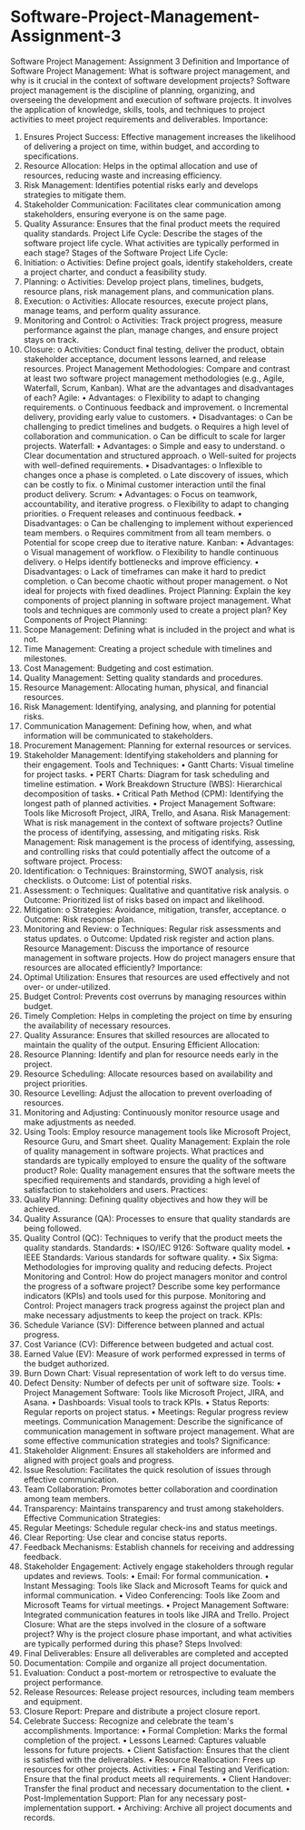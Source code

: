 # Software-Project-Management-Assignment-3

Software Project Management: Assignment 3
Definition and Importance of Software Project Management:
What is software project management, and why is it crucial in the context of software development projects?
Software project management is the discipline of planning, organizing, and overseeing the development and execution of software projects. It involves the application of knowledge, skills, tools, and techniques to project activities to meet project requirements and deliverables.
Importance:
1.	Ensures Project Success: Effective management increases the likelihood of delivering a project on time, within budget, and according to specifications.
2.	Resource Allocation: Helps in the optimal allocation and use of resources, reducing waste and increasing efficiency.
3.	Risk Management: Identifies potential risks early and develops strategies to mitigate them.
4.	Stakeholder Communication: Facilitates clear communication among stakeholders, ensuring everyone is on the same page.
5.	Quality Assurance: Ensures that the final product meets the required quality standards.
Project Life Cycle:
Describe the stages of the software project life cycle. What activities are typically performed in each stage?
Stages of the Software Project Life Cycle:
1.	Initiation:
o	Activities: Define project goals, identify stakeholders, create a project charter, and conduct a feasibility study.
2.	Planning:
o	Activities: Develop project plans, timelines, budgets, resource plans, risk management plans, and communication plans.
3.	Execution:
o	Activities: Allocate resources, execute project plans, manage teams, and perform quality assurance.
4.	Monitoring and Control:
o	Activities: Track project progress, measure performance against the plan, manage changes, and ensure project stays on track.
5.	Closure:
o	Activities: Conduct final testing, deliver the product, obtain stakeholder acceptance, document lessons learned, and release resources.
Project Management Methodologies:
Compare and contrast at least two software project management methodologies (e.g., Agile, Waterfall, Scrum, Kanban). What are the advantages and disadvantages of each?
Agile:
•	Advantages:
o	Flexibility to adapt to changing requirements.
o	Continuous feedback and improvement.
o	Incremental delivery, providing early value to customers.
•	Disadvantages:
o	Can be challenging to predict timelines and budgets.
o	Requires a high level of collaboration and communication.
o	Can be difficult to scale for larger projects.
Waterfall:
•	Advantages:
o	Simple and easy to understand.
o	Clear documentation and structured approach.
o	Well-suited for projects with well-defined requirements.
•	Disadvantages:
o	Inflexible to changes once a phase is completed.
o	Late discovery of issues, which can be costly to fix.
o	Minimal customer interaction until the final product delivery.
Scrum:
•	Advantages:
o	Focus on teamwork, accountability, and iterative progress.
o	Flexibility to adapt to changing priorities.
o	Frequent releases and continuous feedback.
•	Disadvantages:
o	Can be challenging to implement without experienced team members.
o	Requires commitment from all team members.
o	Potential for scope creep due to iterative nature.
Kanban:
•	Advantages:
o	Visual management of workflow.
o	Flexibility to handle continuous delivery.
o	Helps identify bottlenecks and improve efficiency.
•	Disadvantages:
o	Lack of timeframes can make it hard to predict completion.
o	Can become chaotic without proper management.
o	Not ideal for projects with fixed deadlines.
Project Planning:
Explain the key components of project planning in software project management. What tools and techniques are commonly used to create a project plan?
Key Components of Project Planning:
1.	Scope Management: Defining what is included in the project and what is not.
2.	Time Management: Creating a project schedule with timelines and milestones.
3.	Cost Management: Budgeting and cost estimation.
4.	Quality Management: Setting quality standards and procedures.
5.	Resource Management: Allocating human, physical, and financial resources.
6.	Risk Management: Identifying, analysing, and planning for potential risks.
7.	Communication Management: Defining how, when, and what information will be communicated to stakeholders.
8.	Procurement Management: Planning for external resources or services.
9.	Stakeholder Management: Identifying stakeholders and planning for their engagement.
Tools and Techniques:
•	Gantt Charts: Visual timeline for project tasks.
•	PERT Charts: Diagram for task scheduling and timeline estimation.
•	Work Breakdown Structure (WBS): Hierarchical decomposition of tasks.
•	Critical Path Method (CPM): Identifying the longest path of planned activities.
•	Project Management Software: Tools like Microsoft Project, JIRA, Trello, and Asana.
Risk Management:
What is risk management in the context of software projects? Outline the process of identifying, assessing, and mitigating risks.
Risk Management: Risk management is the process of identifying, assessing, and controlling risks that could potentially affect the outcome of a software project.
Process:
1.	Identification:
o	Techniques: Brainstorming, SWOT analysis, risk checklists.
o	Outcome: List of potential risks.
2.	Assessment:
o	Techniques: Qualitative and quantitative risk analysis.
o	Outcome: Prioritized list of risks based on impact and likelihood.
3.	Mitigation:
o	Strategies: Avoidance, mitigation, transfer, acceptance.
o	Outcome: Risk response plan.
4.	Monitoring and Review:
o	Techniques: Regular risk assessments and status updates.
o	Outcome: Updated risk register and action plans.
Resource Management:
Discuss the importance of resource management in software projects. How do project managers ensure that resources are allocated efficiently?
Importance:
1.	Optimal Utilization: Ensures that resources are used effectively and not over- or under-utilized.
2.	Budget Control: Prevents cost overruns by managing resources within budget.
3.	Timely Completion: Helps in completing the project on time by ensuring the availability of necessary resources.
4.	Quality Assurance: Ensures that skilled resources are allocated to maintain the quality of the output.
Ensuring Efficient Allocation:
1.	Resource Planning: Identify and plan for resource needs early in the project.
2.	Resource Scheduling: Allocate resources based on availability and project priorities.
3.	Resource Levelling: Adjust the allocation to prevent overloading of resources.
4.	Monitoring and Adjusting: Continuously monitor resource usage and make adjustments as needed.
5.	Using Tools: Employ resource management tools like Microsoft Project, Resource Guru, and Smart sheet.
Quality Management:
Explain the role of quality management in software projects. What practices and standards are typically employed to ensure the quality of the software product?
Role: Quality management ensures that the software meets the specified requirements and standards, providing a high level of satisfaction to stakeholders and users.
Practices:
1.	Quality Planning: Defining quality objectives and how they will be achieved.
2.	Quality Assurance (QA): Processes to ensure that quality standards are being followed.
3.	Quality Control (QC): Techniques to verify that the product meets the quality standards.
Standards:
•	ISO/IEC 9126: Software quality model.
•	IEEE Standards: Various standards for software quality.
•	Six Sigma: Methodologies for improving quality and reducing defects.
Project Monitoring and Control:
How do project managers monitor and control the progress of a software project? Describe some key performance indicators (KPIs) and tools used for this purpose.
Monitoring and Control: Project managers track progress against the project plan and make necessary adjustments to keep the project on track.
KPIs:
1.	Schedule Variance (SV): Difference between planned and actual progress.
2.	Cost Variance (CV): Difference between budgeted and actual cost.
3.	Earned Value (EV): Measure of work performed expressed in terms of the budget authorized.
4.	Burn Down Chart: Visual representation of work left to do versus time.
5.	Defect Density: Number of defects per unit of software size.
Tools:
•	Project Management Software: Tools like Microsoft Project, JIRA, and Asana.
•	Dashboards: Visual tools to track KPIs.
•	Status Reports: Regular reports on project status.
•	Meetings: Regular progress review meetings.
Communication Management:
Describe the significance of communication management in software project management. What are some effective communication strategies and tools?
Significance:
1.	Stakeholder Alignment: Ensures all stakeholders are informed and aligned with project goals and progress.
2.	Issue Resolution: Facilitates the quick resolution of issues through effective communication.
3.	Team Collaboration: Promotes better collaboration and coordination among team members.
4.	Transparency: Maintains transparency and trust among stakeholders.
Effective Communication Strategies:
1.	Regular Meetings: Schedule regular check-ins and status meetings.
2.	Clear Reporting: Use clear and concise status reports.
3.	Feedback Mechanisms: Establish channels for receiving and addressing feedback.
4.	Stakeholder Engagement: Actively engage stakeholders through regular updates and reviews.
Tools:
•	Email: For formal communication.
•	Instant Messaging: Tools like Slack and Microsoft Teams for quick and informal communication.
•	Video Conferencing: Tools like Zoom and Microsoft Teams for virtual meetings.
•	Project Management Software: Integrated communication features in tools like JIRA and Trello.
Project Closure:
What are the steps involved in the closure of a software project? Why is the project closure phase important, and what activities are typically performed during this phase?
Steps Involved:
1.	Final Deliverables: Ensure all deliverables are completed and accepted
2.	Documentation: Compile and organize all project documentation.
3.	Evaluation: Conduct a post-mortem or retrospective to evaluate the project performance.
4.	Release Resources: Release project resources, including team members and equipment.
5.	Closure Report: Prepare and distribute a project closure report.
6.	Celebrate Success: Recognize and celebrate the team's accomplishments.
Importance:
•	Formal Completion: Marks the formal completion of the project.
•	Lessons Learned: Captures valuable lessons for future projects.
•	Client Satisfaction: Ensures that the client is satisfied with the deliverables.
•	Resource Reallocation: Frees up resources for other projects.
Activities:
•	Final Testing and Verification: Ensure that the final product meets all requirements.
•	Client Handover: Transfer the final product and necessary documentation to the client.
•	Post-Implementation Support: Plan for any necessary post-implementation support.
•	Archiving: Archive all project documents and records.



